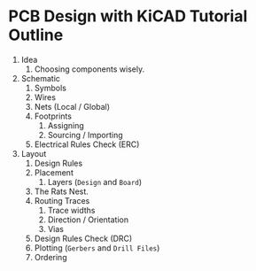 # PCB Design with KiCAD Tutorial Outline

1. Idea
    1. Choosing components wisely.
2. Schematic
   1. Symbols
   2. Wires
   3. Nets (Local / Global)
   4. Footprints
      1. Assigning
      2. Sourcing / Importing
   5. Electrical Rules Check (ERC)
3. Layout
   1. Design Rules
   2. Placement
      1. Layers (`Design` and `Board`)
   3. The Rats Nest.
   4. Routing Traces
      1. Trace widths
      2. Direction / Orientation
      3. Vias
   5. Design Rules Check (DRC)
   6. Plotting (`Gerbers` and `Drill Files`)
   7. Ordering